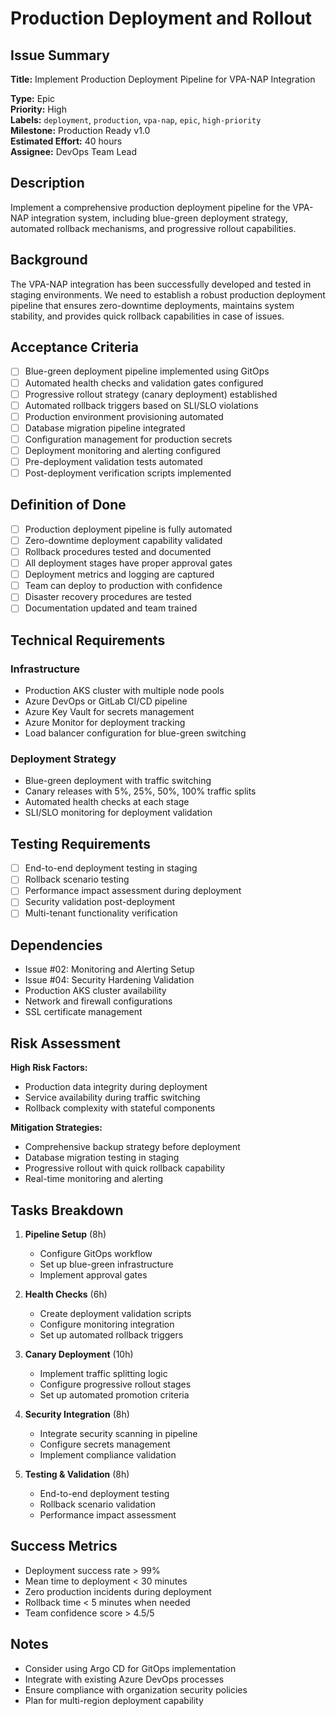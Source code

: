 # Production Deployment and Rollout

## Issue Summary
**Title:** Implement Production Deployment Pipeline for VPA-NAP Integration

**Type:** Epic  
**Priority:** High  
**Labels:** `deployment`, `production`, `vpa-nap`, `epic`, `high-priority`  
**Milestone:** Production Ready v1.0  
**Estimated Effort:** 40 hours  
**Assignee:** DevOps Team Lead  

## Description
Implement a comprehensive production deployment pipeline for the VPA-NAP integration system, including blue-green deployment strategy, automated rollback mechanisms, and progressive rollout capabilities.

## Background
The VPA-NAP integration has been successfully developed and tested in staging environments. We need to establish a robust production deployment pipeline that ensures zero-downtime deployments, maintains system stability, and provides quick rollback capabilities in case of issues.

## Acceptance Criteria
- [ ] Blue-green deployment pipeline implemented using GitOps
- [ ] Automated health checks and validation gates configured
- [ ] Progressive rollout strategy (canary deployment) established
- [ ] Automated rollback triggers based on SLI/SLO violations
- [ ] Production environment provisioning automated
- [ ] Database migration pipeline integrated
- [ ] Configuration management for production secrets
- [ ] Deployment monitoring and alerting configured
- [ ] Pre-deployment validation tests automated
- [ ] Post-deployment verification scripts implemented

## Definition of Done
- [ ] Production deployment pipeline is fully automated
- [ ] Zero-downtime deployment capability validated
- [ ] Rollback procedures tested and documented
- [ ] All deployment stages have proper approval gates
- [ ] Deployment metrics and logging are captured
- [ ] Team can deploy to production with confidence
- [ ] Disaster recovery procedures are tested
- [ ] Documentation updated and team trained

## Technical Requirements
### Infrastructure
- Production AKS cluster with multiple node pools
- Azure DevOps or GitLab CI/CD pipeline
- Azure Key Vault for secrets management
- Azure Monitor for deployment tracking
- Load balancer configuration for blue-green switching

### Deployment Strategy
- Blue-green deployment with traffic switching
- Canary releases with 5%, 25%, 50%, 100% traffic splits
- Automated health checks at each stage
- SLI/SLO monitoring for deployment validation

## Testing Requirements
- [ ] End-to-end deployment testing in staging
- [ ] Rollback scenario testing
- [ ] Performance impact assessment during deployment
- [ ] Security validation post-deployment
- [ ] Multi-tenant functionality verification

## Dependencies
- Issue #02: Monitoring and Alerting Setup
- Issue #04: Security Hardening Validation
- Production AKS cluster availability
- Network and firewall configurations
- SSL certificate management

## Risk Assessment
**High Risk Factors:**
- Production data integrity during deployment
- Service availability during traffic switching
- Rollback complexity with stateful components

**Mitigation Strategies:**
- Comprehensive backup strategy before deployment
- Database migration testing in staging
- Progressive rollout with quick rollback capability
- Real-time monitoring and alerting

## Tasks Breakdown
1. **Pipeline Setup** (8h)
   - Configure GitOps workflow
   - Set up blue-green infrastructure
   - Implement approval gates

2. **Health Checks** (6h)
   - Create deployment validation scripts
   - Configure monitoring integration
   - Set up automated rollback triggers

3. **Canary Deployment** (10h)
   - Implement traffic splitting logic
   - Configure progressive rollout stages
   - Set up automated promotion criteria

4. **Security Integration** (8h)
   - Integrate security scanning in pipeline
   - Configure secrets management
   - Implement compliance validation

5. **Testing & Validation** (8h)
   - End-to-end deployment testing
   - Rollback scenario validation
   - Performance impact assessment

## Success Metrics
- Deployment success rate > 99%
- Mean time to deployment < 30 minutes
- Zero production incidents during deployment
- Rollback time < 5 minutes when needed
- Team confidence score > 4.5/5

## Notes
- Consider using Argo CD for GitOps implementation
- Integrate with existing Azure DevOps processes
- Ensure compliance with organization security policies
- Plan for multi-region deployment capability
